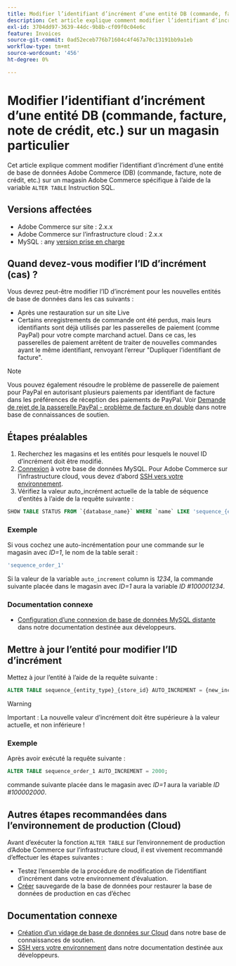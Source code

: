 ```yaml
---
title: Modifier l’identifiant d’incrément d’une entité DB (commande, facture, note de crédit, etc.) sur un magasin particulier
description: Cet article explique comment modifier l’identifiant d’incrément d’une entité de base de données Adobe Commerce (DB) (commande, facture, note de crédit, etc.) sur un magasin Adobe Commerce spécifique à l’aide de l’instruction SQL "ALTER TABLE".
exl-id: 3704dd97-3639-44dc-9b8b-cf09f0c04e6c
feature: Invoices
source-git-commit: 0ad52eceb776b71604c4f467a70c13191bb9a1eb
workflow-type: tm+mt
source-wordcount: '456'
ht-degree: 0%

---
```


# Modifier l’identifiant d’incrément d’une entité DB (commande, facture, note de crédit, etc.) sur un magasin particulier

Cet article explique comment modifier l’identifiant d’incrément d’une entité de base de données Adobe Commerce (DB) (commande, facture, note de crédit, etc.) sur un magasin Adobe Commerce spécifique à l’aide de la variable `ALTER TABLE` Instruction SQL.

## Versions affectées

* Adobe Commerce sur site : 2.x.x
* Adobe Commerce sur l’infrastructure cloud : 2.x.x
* MySQL : any [version prise en charge](https://devdocs.magento.com/guides/v2.2/install-gde/system-requirements-tech.html#database)

## Quand devez-vous modifier l’ID d’incrément (cas) ?

Vous devrez peut-être modifier l’ID d’incrément pour les nouvelles entités de base de données dans les cas suivants :

* Après une restauration sur un site Live
* Certains enregistrements de commande ont été perdus, mais leurs identifiants sont déjà utilisés par les passerelles de paiement (comme PayPal) pour votre compte marchand actuel. Dans ce cas, les passerelles de paiement arrêtent de traiter de nouvelles commandes ayant le même identifiant, renvoyant l’erreur &quot;Dupliquer l’identifiant de facture&quot;.

>[!NOTE]
>
>Vous pouvez également résoudre le problème de passerelle de paiement pour PayPal en autorisant plusieurs paiements par identifiant de facture dans les préférences de réception des paiements de PayPal. Voir [Demande de rejet de la passerelle PayPal - problème de facture en double](/help/troubleshooting/payments/paypal-gateway-rejected-request-duplicate-invoice-issue.md) dans notre base de connaissances de soutien.

## Étapes préalables

1. Recherchez les magasins et les entités pour lesquels le nouvel ID d’incrément doit être modifié.
1. [Connexion](https://devdocs.magento.com/guides/v2.2/install-gde/prereq/mysql_remote.html) à votre base de données MySQL. Pour Adobe Commerce sur l’infrastructure cloud, vous devez d’abord [SSH vers votre environnement](https://experienceleague.adobe.com/docs/commerce-cloud-service/user-guide/develop/secure-connections.html).
1. Vérifiez la valeur auto\_incrément actuelle de la table de séquence d’entités à l’aide de la requête suivante :

```sql
SHOW TABLE STATUS FROM `{database_name}` WHERE `name` LIKE 'sequence_{entity_type}_{store_id}';
```

### Exemple

Si vous cochez une auto-incrémentation pour une commande sur le magasin avec *ID=1*, le nom de la table serait :

```sql
'sequence_order_1'
```

Si la valeur de la variable `auto_increment` column is *1234*, la commande suivante placée dans le magasin avec *ID=1* aura la variable *ID \#100001234*.

### Documentation connexe

* [Configuration d’une connexion de base de données MySQL distante](https://devdocs.magento.com/guides/v2.2/install-gde/prereq/mysql_remote.html) dans notre documentation destinée aux développeurs.

## Mettre à jour l’entité pour modifier l’ID d’incrément

Mettez à jour l’entité à l’aide de la requête suivante :

```sql
ALTER TABLE sequence_{entity_type}_{store_id} AUTO_INCREMENT = {new_increment_value};
```

>[!WARNING]
>
>Important : La nouvelle valeur d’incrément doit être supérieure à la valeur actuelle, et non inférieure !

### Exemple

Après avoir exécuté la requête suivante :

```sql
ALTER TABLE sequence_order_1 AUTO_INCREMENT = 2000;
```

commande suivante placée dans le magasin avec *ID=1* aura la variable *ID \#100002000*.

## Autres étapes recommandées dans l’environnement de production (Cloud)

Avant d’exécuter la fonction `ALTER TABLE` sur l’environnement de production d’Adobe Commerce sur l’infrastructure cloud, il est vivement recommandé d’effectuer les étapes suivantes :

* Testez l’ensemble de la procédure de modification de l’identifiant d’incrément dans votre environnement d’évaluation.
* [Créer](/help/how-to/general/create-database-dump-on-cloud.md) sauvegarde de la base de données pour restaurer la base de données de production en cas d’échec

## Documentation connexe

* [Création d’un vidage de base de données sur Cloud](/help/how-to/general/create-database-dump-on-cloud.md) dans notre base de connaissances de soutien.
* [SSH vers votre environnement](https://experienceleague.adobe.com/docs/commerce-cloud-service/user-guide/develop/secure-connections.html) dans notre documentation destinée aux développeurs.
